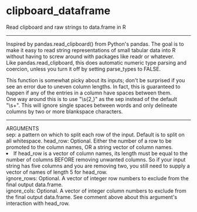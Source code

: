 # clipboard_dataframe
Read clipboard and raw strings to data.frame in R
<hr>
Inspired by pandas.read_clipboard() from Python's pandas. The goal is to make it easy to read string representations of small tabular data into R without having to screw around with packages like readr or whatever.<br>
Like pandas.read_clipboard, this does automatic numeric type parsing and coercion, unless you turn it off by setting parse_types to FALSE.<br>

This function is somewhat picky about its inputs; don't be surprised if you see an error due to uneven column lengths. In fact, this is guaranteed to happen if any of the entries in a column have spaces between them.<br>
One way around this is to use "\\s{2,}" as the sep instead of the default "\\s+". This will ignore single spaces between words and only delineate columns by two or more blankspace characters.
<hr>
ARGUMENTS<br>
sep: a pattern on which to split each row of the input. Default is to split on all whitespace.
head_row: Optional. Either the number of a row to be promoted to the column names, OR a string vector of column names.
<li>
If head_row is a vector of column names, its length must be equal to the number of columns BEFORE removing unwanted columns. So if your input string has five columns and you are removing two, you still need to supply a vector of names of length 5 for head_row.</li>
ignore_rows: Optional. A vector of integer row numbers to exclude from the final output data.frame.<br>
ignore_cols: Optional. A vector of integer column numbers to exclude from the final output data.frame. See comment above about this argument's interaction with head_row.
